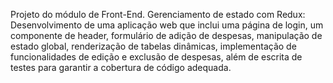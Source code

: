 Projeto do módulo de Front-End.
Gerenciamento de estado com Redux: Desenvolvimento de uma aplicação web que inclui uma página de login, um componente de header, formulário de adição de despesas, manipulação de estado global, renderização de tabelas dinâmicas, implementação de funcionalidades de edição e exclusão de despesas, além de escrita de testes para garantir a cobertura de código adequada.
